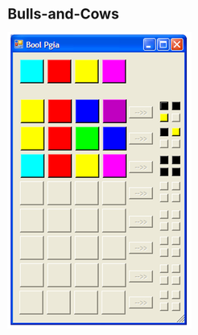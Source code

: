 # Bulls-and-Cows

![snapshot](https://github.com/Moranoy/Bulls-and-Cows/blob/master/snapshot.PNG?raw=true)
